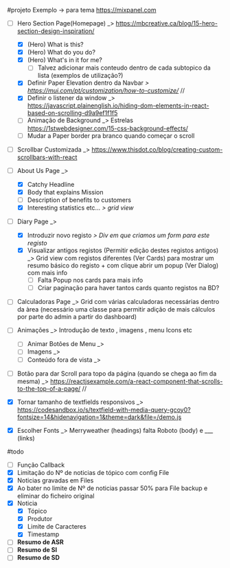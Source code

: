 #projeto
Exemplo -> para tema https://mixpanel.com
- [ ] Hero Section Page(Homepage) _>  https://mbcreative.ca/blog/15-hero-section-design-inspiration/
	- [x] (Hero) What is this?
	- [x] (Hero) What do you do?
	- [x] (Hero) What's in it for me?
		- [ ] Talvez adicionar mais conteudo dentro de cada subtopico da lista (exemplos de utilização?)
	- [x] Definir Paper Elevation dentro da Navbar _>  https://mui.com/pt/customization/how-to-customize/_ //
	- [x] Definir o listener da window _> https://javascript.plainenglish.io/hiding-dom-elements-in-react-based-on-scrolling-d9a9ef1f1f5
	- [ ] Animação de Background _> Estrelas https://1stwebdesigner.com/15-css-background-effects/
	- [ ] Mudar a Paper border pra branco quando começar o scroll
- [ ] Scrollbar Customizada _> https://www.thisdot.co/blog/creating-custom-scrollbars-with-react
- [ ] About Us Page _> 
	- [x] Catchy Headline
	- [x] Body that explains Mission
	- [ ] Description of benefits to customers
	- [x] Interesting statistics etc... _> grid view_
- [ ] Diary Page _> 
	- [x] Introduzir novo registo _> Div em que criamos um form para este registo_
	- [x] Visualizar antigos registos (Permitir edição destes registos antigos) _> Grid view com registos diferentes (Ver Cards) para mostrar um resumo básico do registo + com clique abrir um popup (Ver Dialog) com mais info
		- [ ] Falta Popup nos cards para mais info
		- [ ] Criar paginação para haver tantos cards quanto registos na BD?
- [ ] Calculadoras Page _> Grid com várias calculadoras necessárias dentro da àrea (necessário uma classe para permitir adição de mais cálculos por parte do admin a partir do dashboard)
- [ ] Animações  _> Introdução de texto , imagens , menu Icons etc
	- [ ] Animar Botões de Menu _> 
	- [ ] Imagens  _> 
	- [ ] Conteúdo fora de vista _>  
- [ ] Botão para dar Scroll para topo da página (quando se chega ao fim da mesma)  _>  https://reactjsexample.com/a-react-component-that-scrolls-to-the-top-of-a-page/ // 
- [x] Tornar tamanho de textfields responsivos _> https://codesandbox.io/s/textfield-with-media-query-gcoy0?fontsize=14&hidenavigation=1&theme=dark&file=/demo.js
- [x] Escolher Fonts _> Merryweather (headings) falta  Roboto (body) e ___ (links) 


#todo
- [ ] Função Callback
- [x] Limitação do Nº de noticias de tópico com config File
- [x] Noticias gravadas em Files
- [x] Ao bater no limite de Nº de noticias passar 50% para File backup e eliminar do ficheiro original
- [x] Noticia
	- [x] Tópico
	- [x] Produtor
	- [x] Limite de Caracteres
	- [x] Timestamp
- [ ] **Resumo de ASR**
- [ ] **Resumo de SI**
- [ ] **Resumo de SD**